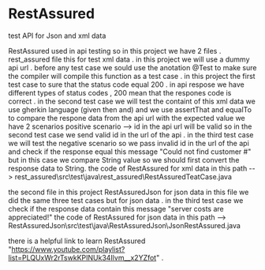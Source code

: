 # RestAssured
test API for Json and xml data


RestAssured used in api testing so in this project we have 2 files . rest_assured file this for test xml data .
in this project we will use a dummy api url .
before any test case we sould use the anotation @Test to make sure the compiler will compile this function as a test case .
in this project the first test case to sure that the status code equal 200 . in api respose we have different types of status codes , 
200 mean that the respones code is correct .
in the second test case we will test the containt of this xml data we use gherkin language (given then and) and we use assertThat and equalTo 
to compare the respone data from the api url with the expected value we have 2 scenarios positive scenario --> id in the api url will be valid so 
in the second test case we send valid id in the url of the api .
in the third test case we will test the negative scenario so we pass invalid id in the url of the api and check if the response equal this message
"Could not find customer #<the id which we pass in the url>" but in this case we compare String value so we should first convert the response data to String.
  the code of RestAssured for xml data in this path --> rest_assured\src\test\java\rest_assured\RestAssuredTeatCase.java
  
the second file in this project RestAssuredJson for json data 
  in this file we did the same three test cases but for json data .
  in the third test case we check if the response data contain this message "server costs are appreciated!"
  the code of RestAssured for json data in this path --> RestAssuredJson\src\test\java\RestAssuredJson\JsonRestAssured.java
  
  
 there is a helpful link to learn RestAssured "https://www.youtube.com/playlist?list=PLQUxWr2rTswkKPINUk34Ilvm__x2YZfot" .
